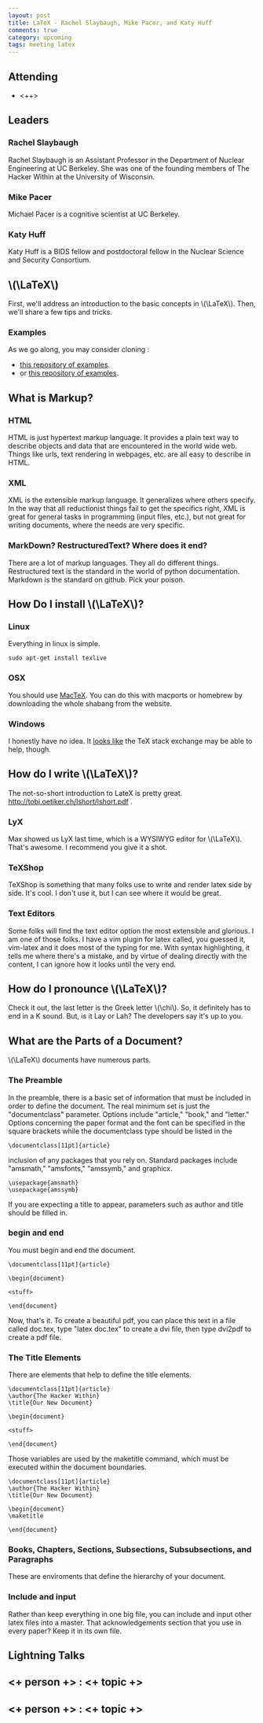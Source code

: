 ```yaml
---
layout: post
title: LaTeX - Rachel Slaybaugh, Mike Pacer, and Katy Huff
comments: true
category: upcoming
tags: meeting latex
---
```



## Attending

- <++>


## Leaders

### Rachel Slaybaugh

Rachel Slaybaugh is an Assistant Professor in the Department of Nuclear 
Engineering at UC Berkeley. She was one of the founding members of The Hacker 
Within at the University of Wisconsin.  

### Mike Pacer

Michael Pacer is a cognitive scientist at UC Berkeley. 

### Katy Huff

Katy Huff is a BIDS fellow and postdoctoral fellow in the Nuclear Science and 
Security Consortium.  

## \\(\LaTeX\\)

First, we'll address an introduction to the basic concepts in \\(\LaTeX\\). Then, 
we'll share a few tips and tricks. 

### Examples
As we go along, you may consider cloning :

- [this repository of examples][ada].
- or [this repository of examples][latexmaster].

## What is Markup?

### HTML

HTML is just hypertext markup language. It provides a plain text way to 
describe objects and data that are encountered in the world wide web. Things 
like urls, text rendering in webpages, etc. are all easy to describe in HTML.

### XML 

XML is the extensible markup language. It generalizes where others specify. In 
the way that all reductionist things fail to get the specifics right, XML is 
great for general tasks in programming (input files, etc.), but not great for 
writing documents, where the needs are very specific. 

### MarkDown? RestructuredText? Where does it end?

There are a lot of markup languages. They all do different things. Restructured 
text is the standard in the world of python documentation. Markdown is the 
standard on github. Pick your poison.


## How Do I install \\(\LaTeX\\)?

### Linux

Everything in linux is simple.

```
sudo apt-get install texlive
```

### OSX

You should use [MacTeX][mactex]. You can do this with macports or homebrew by downloading the whole shabang from 
the website.

### Windows

I honestly have no idea. It [looks like][texSE] the TeX stack exchange may be able to 
help, though. 

## How do I write \\(\LaTeX\\)?

The not-so-short introduction to LateX is pretty great. http://tobi.oetiker.ch/lshort/lshort.pdf .

### LyX

Max showed us LyX last time, which is a WYSIWYG editor for \\(\LaTeX\\). That's 
awesome. I recommend you give it a shot.

### TeXShop

TeXShop is something that many folks use to write and render latex side by 
side. It's cool. I don't use it, but I can see where it would be great. 

### Text Editors

Some folks will find the text editor option the most extensible and glorious. I 
am one of those folks. I have a vim plugin for latex called, you guessed it, 
vim-latex and it does most of the typing for me. With syntax highlighting, it 
tells me where there's a mistake, and by virtue of dealing directly with the 
content, I can ignore how it looks until the very end. 

## How do I pronounce \\(\LaTeX\\)?

Check it out, the last letter is the Greek letter \\(\chi\\). So, it definitely has to 
end in a K sound. But, is it Lay or Lah? The developers say it's up to you. 

## What are the Parts of a Document?

\\(\LaTeX\\) documents have numerous parts.

### The Preamble

In the preamble, there is a basic set of information that must be included in 
order to define the document. The real minimum set is just the "documentclass" 
parameter. Options include "article," "book," and "letter." Options concerning 
the paper format and the font can be specified in the square brackets while the 
documentclass type should be listed in the  

    \documentclass[11pt]{article}

inclusion of any packages that you rely on. Standard packages include 
"amsmath," "amsfonts," "amssymb," and graphicx. 

    \usepackage{amsmath}
    \usepackage{amssymb}

If you are expecting a title to appear, parameters such as author and title 
should be filled in. 




### begin and end

You must begin and end the document. 

    \documentclass[11pt]{article}

    \begin{document}

    <stuff>

    \end{document}


Now, that's it. To create a beautiful pdf, you can place this text in a file 
called doc.tex, type "latex doc.tex" to create a dvi file, then type dvi2pdf to 
create a pdf file.

### The Title Elements

There are elements that help to define the title elements. 


    \documentclass[11pt]{article}
    \author{The Hacker Within}
    \title{Our New Document}

    \begin{document}

    <stuff>

    \end{document}


Those variables are used by the maketitle command, which must be executed 
within the document boundaries. 


    \documentclass[11pt]{article}
    \author{The Hacker Within}
    \title{Our New Document}

    \begin{document}
    \maketitle

    \end{document}



### Books, Chapters, Sections, Subsections, Subsubsections, and Paragraphs

These are enviroments that define the hierarchy of your document. 


### Include and input

Rather than keep everything in one big file, you can include and input other 
latex files into a master. That acknowledgements section that you use in every 
paper? Keep it in its own file. 


## Lightning Talks 

## <+ person +> : <+ topic +>

## <+ person +> : <+ topic +>


[texSE]: http://tex.stackexchange.com/questions/41808/how-do-i-install-tex-latex-on-windows-7 "TeX Stack Exchange"
[mactex]: https://tug.org/mactex/ "mactex"
[ada]: https://github.com/physics-codes/examples/tree/master/tex "texamples"
[readme]: https://github.com/thehackerwithin/berkeley/tree/master/LaTeX/README.md "readme"
[latexmaster]: https://github.com/thehackerwithin/berkeley/tree/master/LaTeX "latex resources"

